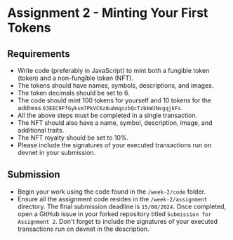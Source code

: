 # Assignment 2 - Minting Your First Tokens

## Requirements
- Write code (preferably in JavaScript) to mint both a fungible token (token) and a non-fungible token (NFT).
- The tokens should have names, symbols, descriptions, and images.
- The token decimals should be set to 6.
- The code should mint 100 tokens for yourself and 10 tokens for the address `63EEC9FfGyksm7PkVC6z8uAmqozbQcTzbkWJNsgqjkFs`.
- All the above steps must be completed in a single transaction.
- The NFT should also have a name, symbol, description, image, and additional traits.
- The NFT royalty should be set to 10%.
- Please include the signatures of your executed transactions run on devnet in your submission.

## Submission
- Begin your work using the code found in the `/week-2/code` folder.
- Ensure all the assignment code resides in the `/week-2/assignment` directory. The final submission deadline is `15/08/2024`.
Once completed, open a GitHub issue in your forked repository titled `Submission for Assignment 2`. Don't forget to include the signatures of your executed transactions run on devnet in the description.